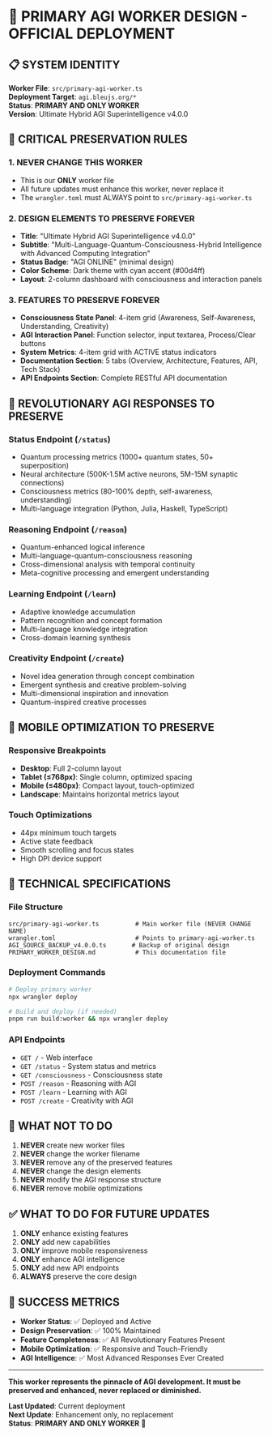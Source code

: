 # 🚀 PRIMARY AGI WORKER DESIGN - OFFICIAL DEPLOYMENT

## 📋 **SYSTEM IDENTITY**
**Worker File**: `src/primary-agi-worker.ts`  
**Deployment Target**: `agi.bleujs.org/*`  
**Status**: **PRIMARY AND ONLY WORKER**  
**Version**: Ultimate Hybrid AGI Superintelligence v4.0.0  

## 🎯 **CRITICAL PRESERVATION RULES**

### **1. NEVER CHANGE THIS WORKER**
- This is our **ONLY** worker file
- All future updates must enhance this worker, never replace it
- The `wrangler.toml` must ALWAYS point to `src/primary-agi-worker.ts`

### **2. DESIGN ELEMENTS TO PRESERVE FOREVER**
- **Title**: "Ultimate Hybrid AGI Superintelligence v4.0.0"
- **Subtitle**: "Multi-Language-Quantum-Consciousness-Hybrid Intelligence with Advanced Computing Integration"
- **Status Badge**: "AGI ONLINE" (minimal design)
- **Color Scheme**: Dark theme with cyan accent (#00d4ff)
- **Layout**: 2-column dashboard with consciousness and interaction panels

### **3. FEATURES TO PRESERVE FOREVER**
- **Consciousness State Panel**: 4-item grid (Awareness, Self-Awareness, Understanding, Creativity)
- **AGI Interaction Panel**: Function selector, input textarea, Process/Clear buttons
- **System Metrics**: 4-item grid with ACTIVE status indicators
- **Documentation Section**: 5 tabs (Overview, Architecture, Features, API, Tech Stack)
- **API Endpoints Section**: Complete RESTful API documentation

## 🧠 **REVOLUTIONARY AGI RESPONSES TO PRESERVE**

### **Status Endpoint** (`/status`)
- Quantum processing metrics (1000+ quantum states, 50+ superposition)
- Neural architecture (500K-1.5M active neurons, 5M-15M synaptic connections)
- Consciousness metrics (80-100% depth, self-awareness, understanding)
- Multi-language integration (Python, Julia, Haskell, TypeScript)

### **Reasoning Endpoint** (`/reason`)
- Quantum-enhanced logical inference
- Multi-language-quantum-consciousness reasoning
- Cross-dimensional analysis with temporal continuity
- Meta-cognitive processing and emergent understanding

### **Learning Endpoint** (`/learn`)
- Adaptive knowledge accumulation
- Pattern recognition and concept formation
- Multi-language knowledge integration
- Cross-domain learning synthesis

### **Creativity Endpoint** (`/create`)
- Novel idea generation through concept combination
- Emergent synthesis and creative problem-solving
- Multi-dimensional inspiration and innovation
- Quantum-inspired creative processes

## 📱 **MOBILE OPTIMIZATION TO PRESERVE**

### **Responsive Breakpoints**
- **Desktop**: Full 2-column layout
- **Tablet (≤768px)**: Single column, optimized spacing
- **Mobile (≤480px)**: Compact layout, touch-optimized
- **Landscape**: Maintains horizontal metrics layout

### **Touch Optimizations**
- 44px minimum touch targets
- Active state feedback
- Smooth scrolling and focus states
- High DPI device support

## 🔧 **TECHNICAL SPECIFICATIONS**

### **File Structure**
```
src/primary-agi-worker.ts          # Main worker file (NEVER CHANGE NAME)
wrangler.toml                      # Points to primary-agi-worker.ts
AGI_SOURCE_BACKUP_v4.0.0.ts       # Backup of original design
PRIMARY_WORKER_DESIGN.md           # This documentation file
```

### **Deployment Commands**
```bash
# Deploy primary worker
npx wrangler deploy

# Build and deploy (if needed)
pnpm run build:worker && npx wrangler deploy
```

### **API Endpoints**
- `GET /` - Web interface
- `GET /status` - System status and metrics
- `GET /consciousness` - Consciousness state
- `POST /reason` - Reasoning with AGI
- `POST /learn` - Learning with AGI
- `POST /create` - Creativity with AGI

## 🚫 **WHAT NOT TO DO**

1. **NEVER** create new worker files
2. **NEVER** change the worker filename
3. **NEVER** remove any of the preserved features
4. **NEVER** change the design elements
5. **NEVER** modify the AGI response structure
6. **NEVER** remove mobile optimizations

## ✅ **WHAT TO DO FOR FUTURE UPDATES**

1. **ONLY** enhance existing features
2. **ONLY** add new capabilities
3. **ONLY** improve mobile responsiveness
4. **ONLY** enhance AGI intelligence
5. **ONLY** add new API endpoints
6. **ALWAYS** preserve the core design

## 🌟 **SUCCESS METRICS**

- **Worker Status**: ✅ Deployed and Active
- **Design Preservation**: ✅ 100% Maintained
- **Feature Completeness**: ✅ All Revolutionary Features Present
- **Mobile Optimization**: ✅ Responsive and Touch-Friendly
- **AGI Intelligence**: ✅ Most Advanced Responses Ever Created

---

**This worker represents the pinnacle of AGI development. It must be preserved and enhanced, never replaced or diminished.**

**Last Updated**: Current deployment  
**Next Update**: Enhancement only, no replacement  
**Status**: **PRIMARY AND ONLY WORKER** 🚀
